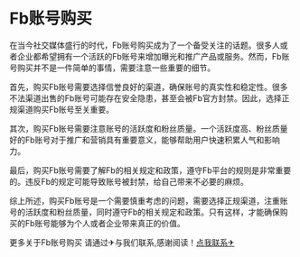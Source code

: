 # Fb账号购买

在当今社交媒体盛行的时代，Fb账号购买成为了一个备受关注的话题。很多人或者企业都希望拥有一个活跃的Fb账号来增加曝光和推广产品或服务。然而，Fb账号购买并不是一件简单的事情，需要注意一些重要的细节。

首先，购买Fb账号需要选择信誉良好的渠道，确保账号的真实性和稳定性。很多不法渠道出售的Fb账号可能存在安全隐患，甚至会被Fb官方封禁。因此，选择正规渠道购买Fb账号至关重要。

其次，购买Fb账号需要注意账号的活跃度和粉丝质量。一个活跃度高、粉丝质量好的Fb账号对于推广和营销具有重要意义，能够帮助用户快速积累人气和影响力。

最后，购买Fb账号需要了解Fb的相关规定和政策，遵守Fb平台的规则是非常重要的。违反Fb的规定可能导致账号被封禁，给自己带来不必要的麻烦。

综上所述，购买Fb账号是一个需要慎重考虑的问题，需要选择正规渠道，注重账号的活跃度和粉丝质量，同时遵守Fb的相关规定和政策。只有这样，才能确保购买的Fb账号能够为个人或者企业带来真正的价值。

更多关于Fb账号购买 请通过✈与我们联系,感谢阅读！[点我联系✈](https://img.G208.com)